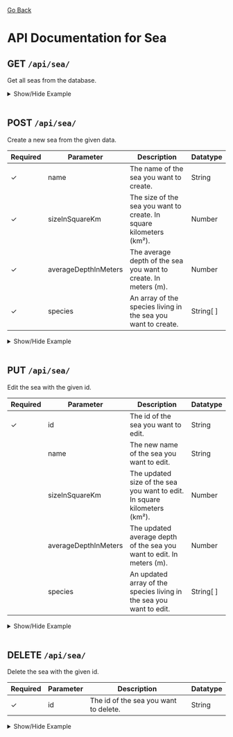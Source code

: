 [Go Back](./README.md)

# API Documentation for Sea

## GET `/api/sea/`

Get all seas from the database.

<details>
<summary>Show/Hide Example</summary>

Send a GET request to `/api/sea/`:

| Required | Parameter               | Description                                                                | Datatype  |
| -------- | ----------------------- | -------------------------------------------------------------------------- | --------- |
|          | ids                     | The id of the sea(s) you want to fetch.                                    | String[ ] |
|          | name                    | The name of the sea or species you want to fetch.                          | String    |
|          | minSizeInSquareKm       | The minimum size of the sea you want to fetch. In square kilometers (km²). | Number    |
|          | maxSizeInSquareKm       | The maximum size of the sea you want to fetch. In square kilometers (km²). | Number    |
|          | minAverageDepthInMeters | The minimum average depth of the sea you want to fetch. In meters (m).     | Number    |
|          | maxAverageDepthInMeters | The maximum average depth of the sea you want to fetch. In meters (m).     | Number    |

**Note**:

-   If you don't include any parameters in your request, all seas will be returned.
-   When using any of the interval parameters, you **do not** need to include both the minimum and maximum value.

Response:

```json
{
	"success": true,
	"error": "",
	"data": [
		{
			"_id": "6268440574fd7ab3f2cfeb8a",
			"name": "Atlantic Ocean",
			"sizeInSquareKm": 106500000,
			"averageDepthInMeters": 3642,
			"species": ["Great White Shark", "Sperm Whale", "Beluga Whale"],
			"__v": 0
		},
		{
			"_id": "62684a7e74fd7ab3f2cfeb90",
			"name": "Pacific Ocean",
			"sizeInSquareKm": 162500000,
			"averageDepthInMeters": 4280,
			"species": ["Humpback whale", "Orca"],
			"__v": 0
		}
	]
}
```

Send a GET request to `/api/sea/` with the following body:

```json
{
	"name": "Atlantic",
	"minSizeInSquareKm": 96500000
}
```

Response:

```json
{
	"success": true,
	"error": "",
	"data": [
		{
			"_id": "6268440574fd7ab3f2cfeb8a",
			"name": "Atlantic Ocean",
			"sizeInSquareKm": 106500000,
			"averageDepthInMeters": 3642,
			"species": ["Great White Shark", "Sperm Whale", "Beluga Whale"],
			"__v": 0
		}
	]
}
```

</details>
<br>

## POST `/api/sea/`

Create a new sea from the given data.

| Required | Parameter            | Description                                                         | Datatype  |
| -------- | -------------------- | ------------------------------------------------------------------- | --------- |
| ✓        | name                 | The name of the sea you want to create.                             | String    |
| ✓        | sizeInSquareKm       | The size of the sea you want to create. In square kilometers (km²). | Number    |
| ✓        | averageDepthInMeters | The average depth of the sea you want to create. In meters (m).     | Number    |
| ✓        | species              | An array of the species living in the sea you want to create.       | String[ ] |

<details>
<summary>Show/Hide Example</summary>

Send a POST request to `/api/sea/` with the following body:

```json
{
	"name": "Atlantic Ocean",
	"sizeInSquareKm": 106500000,
	"averageDepthInMeters": 3642,
	"species": ["Great White Shark", "Sperm Whale", "Beluga Whale"]
}
```

Response:

```json
{
	"success": true,
	"error": "",
	"data": {
		"name": "Atlantic Ocean",
		"sizeInSquareKm": 106500000,
		"averageDepthInMeters": 3642,
		"species": ["Great White Shark", "Sperm Whale", "Beluga Whale"],
		"_id": "6268440574fd7ab3f2cfeb8a",
		"__v": 0
	}
}
```

</details>
<br>

## PUT `/api/sea/`

Edit the sea with the given id.

| Required | Parameter            | Description                                                               | Datatype  |
| -------- | -------------------- | ------------------------------------------------------------------------- | --------- |
| ✓        | id                   | The id of the sea you want to edit.                                       | String    |
|          | name                 | The new name of the sea you want to edit.                                 | String    |
|          | sizeInSquareKm       | The updated size of the sea you want to edit. In square kilometers (km²). | Number    |
|          | averageDepthInMeters | The updated average depth of the sea you want to edit. In meters (m).     | Number    |
|          | species              | An updated array of the species living in the sea you want to edit.       | String[ ] |

<details>
<summary>Show/Hide Example</summary>

Send a PUT request to `/api/sea/` with the following body:

```json
{
	"id": "6268440574fd7ab3f2cfeb8a",
	"name": "Indian Ocean"
}
```

Response:

```json
{
	"success": true,
	"error": "",
	"data": {
		"name": "Indian Ocean",
		"sizeInSquareKm": 106500000,
		"averageDepthInMeters": 3642,
		"species": ["Great White Shark", "Sperm Whale", "Beluga Whale"],
		"_id": "6268440574fd7ab3f2cfeb8a",
		"__v": 0
	}
}
```

</details>
<br>

## DELETE `/api/sea/`

Delete the sea with the given id.

| Required | Parameter | Description                           | Datatype |
| -------- | --------- | ------------------------------------- | -------- |
| ✓        | id        | The id of the sea you want to delete. | String   |

<details>
<summary>Show/Hide Example</summary>
Send a DELETE request to `/api/sea/` with the following body:

```json
{
	"id": "6268440574fd7ab3f2cfeb8a"
}
```

Response:

```json
{
	"success": true,
	"error": "",
	"data": {
		"name": "Indian Ocean",
		"sizeInSquareKm": 106500000,
		"averageDepthInMeters": 3642,
		"species": ["Great White Shark", "Sperm Whale", "Beluga Whale"],
		"_id": "6268440574fd7ab3f2cfeb8a",
		"__v": 0
	}
}
```

</details>
